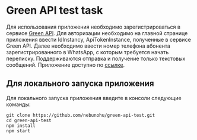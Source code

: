 # Green API test task

Для использования приложения необходимо зарегистрироваться в сервисе [Green API](https://green-api.com). Для авторизации необходимо на главной странице приложения ввести IdInstancу, ApiTokenInstance, полученные в сервисе Green API. Далее необходимо ввести номер телефона абонента зарегистрированного в WhatsApp, с которым требуется начать переписку. Поддерживаются отправка и получение только текстовых сообщений. Приложение доступно по [ссылке](https://nebunohu.github.io/green-api-test/).

## Для локального запуска приложения
Для локального запуска приложения введите в консоли следующие команды:<br>

`git clone https://github.com/nebunohu/green-api-test.git`<br>
`cd green-api-test`<br>
`npm install`<br>
`npm start`<br>
